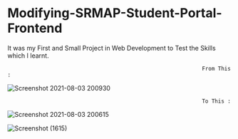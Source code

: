 # Modifying-SRMAP-Student-Portal-Frontend
It was my First and Small Project in Web Development to Test the Skills which I learnt.

                                                                 From This :
                                                                 
                                                                 
![Screenshot 2021-08-03 200930](https://user-images.githubusercontent.com/88375748/128034969-3ad4b6ce-bcc3-4820-907f-36b4474c4080.png)


                                                                 To This :
                                                                 
                                                                 
![Screenshot 2021-08-03 200615](https://user-images.githubusercontent.com/88375748/128034609-730d5db6-f97e-4deb-8260-3fbb678a7822.png)


![Screenshot (1615)](https://user-images.githubusercontent.com/88375748/128034707-2f85e966-ca37-4d80-96e9-ac8eeb30fe2b.png)
